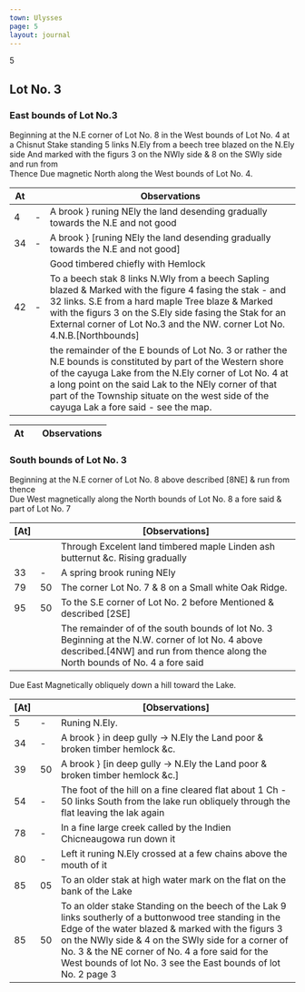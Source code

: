 ```yaml
---
town: Ulysses
page: 5
layout: journal
---
```


5

## Lot No. 3

### East bounds of Lot No.3

Beginning at the N.E corner of Lot No. 8 in the West bounds of Lot No. 4 at  a Chisnut Stake standing 5 links N.Ely from a beech tree blazed on the N.Ely side  And marked with the figurs 3 on the NWly side & 8 on the SWly side and run from \
Thence Due magnetic North along the West bounds of Lot No. 4.

| At |    | Observations |
| -- | -- | ------------ |
| 4 | - | A brook } runing NEly the land desending gradually towards the N.E and not good |
| 34 | - | A brook } [runing NEly the land desending gradually towards the N.E and not good]
| | | Good timbered chiefly with Hemlock |
| 42 | - | To a beech stak 8 links N.Wly from a beech Sapling blazed & Marked with the figure 4 fasing the stak - and 32 links. S.E from a hard maple Tree blaze & Marked with the figurs 3 on the S.Ely side fasing the Stak for an External corner of Lot No.3 and the NW. corner Lot No. 4.N.B.[Northbounds]
| | | the remainder of the E bounds of Lot No. 3 or rather the N.E bounds is constituted by part of the Western shore of the cayuga Lake from the N.Ely corner of Lot No. 4 at a long point on the said Lak to the NEly corner of that part of the Township situate on the west side of the cayuga Lak a fore said - see the map. |

| At | | Observations |
| - | - | - |

### South bounds of Lot No. 3

Beginning at the N.E corner of Lot No. 8 above described [8NE] & run from thence \
Due West magnetically along the North bounds of Lot No. 8 a fore said & part of Lot No. 7

| [At] | | [Observations] |
| - | - | - |
| | | Through Excelent land timbered maple Linden ash butternut &c. Rising gradually |
| 33 | - | A spring brook runing NEly |
| 79 | 50 | The corner Lot No. 7 & 8 on a Small white Oak Ridge. |
| 95 | 50 | To the S.E corner of Lot No. 2 before Mentioned & described [2SE] |
| | | The remainder of of the south bounds of lot No. 3 Beginning at the N.W. corner of lot No. 4 above described.[4NW] and run from thence along the North bounds of No. 4 a fore said |

Due East Magnetically obliquely down a hill toward the Lake.

| [At] | | [Observations] |
| - | - | - |
| 5 | - | Runing N.Ely. |
|34 | - | A brook } in deep gully → N.Ely the Land poor & broken timber hemlock &c. |
| 39 | 50 | A brook } [in deep gully → N.Ely the Land poor & broken timber hemlock &c.] |
| 54 | - | The foot of the hill on a fine cleared flat about 1 Ch - 50 links South from the lake run obliquely through the flat leaving the lak again |
| 78 | - |In a fine large creek called by the Indien Chicneaugowa run down it |
| 80 | - | Left it runing N.Ely crossed at a few chains above the mouth of it |
| 85 | 05 | To an older stak at high water mark on the flat on the bank of the Lake |
| 85 | 50| To an older stake Standing on the beech of the Lak 9 links southerly of a buttonwood tree standing in the Edge of the water blazed & marked with the figurs 3 on the NWly side & 4 on the SWly side for a corner of No. 3 & the NE corner of No. 4 a fore said for the West bounds of lot No. 3 see the East bounds of lot No. 2 page 3 |